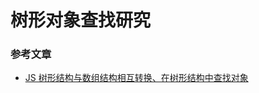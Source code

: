 # 树形对象查找研究



### 参考文章
- [JS 树形结构与数组结构相互转换、在树形结构中查找对象](https://www.cnblogs.com/JerryD/p/11535589.html)
